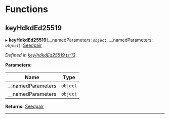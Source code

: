 

# Functions

<a id="keyhdkded25519"></a>

##  keyHdkdEd25519

▸ **keyHdkdEd25519**(__namedParameters: *`object`*, __namedParameters: *`object`*): [Seedpair](_types_.md#seedpair)

*Defined in [key/hdkdEd25519.ts:13](https://github.com/polkadot-js/common/blob/5240dbc/packages/util-crypto/src/key/hdkdEd25519.ts#L13)*

**Parameters:**

| Name | Type |
| ------ | ------ |
| __namedParameters | `object` |
| __namedParameters | `object` |

**Returns:** [Seedpair](_types_.md#seedpair)

___

